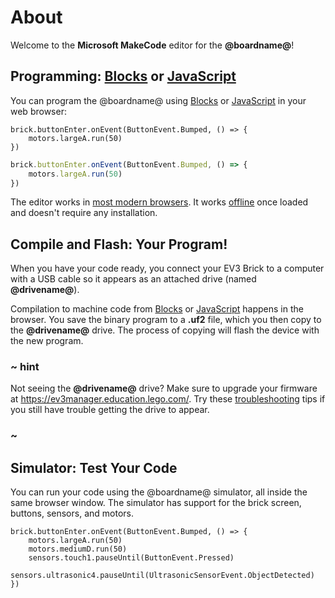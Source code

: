 # About

Welcome to the **Microsoft MakeCode** editor for the **@boardname@**!

## Programming: [Blocks](/blocks) or [JavaScript](/javascript)

You can program the @boardname@ using [Blocks](/blocks) or [JavaScript](/javascript) in your web browser:

```blocks
brick.buttonEnter.onEvent(ButtonEvent.Bumped, () => {
    motors.largeA.run(50)
})
```
```typescript
brick.buttonEnter.onEvent(ButtonEvent.Bumped, () => {
    motors.largeA.run(50)
})
```

The editor works in [most modern browsers](/browsers). It works [offline](/offline) once loaded and doesn't require any installation.

## Compile and Flash: Your Program!

When you have your code ready, you connect your EV3 Brick to a computer with a USB cable so it appears as an attached drive (named **@drivename@**). 

Compilation to machine code from [Blocks](/blocks) or [JavaScript](/javascript) happens in the browser. You save the binary 
program to a **.uf2** file, which you then copy to the **@drivename@** drive. The process of copying will flash the device with the new program.

### ~ hint

Not seeing the **@drivename@** drive? Make sure to upgrade your firmware at https://ev3manager.education.lego.com/. Try these [troubleshooting](/troubleshoot) tips if you still have trouble getting the drive to appear.

### ~

## Simulator: Test Your Code

You can run your code using the @boardname@ simulator, all inside the same browser window. 
The simulator has support for the brick screen, buttons, sensors, and motors.

```sim
brick.buttonEnter.onEvent(ButtonEvent.Bumped, () => {
    motors.largeA.run(50)
    motors.mediumD.run(50)
    sensors.touch1.pauseUntil(ButtonEvent.Pressed)
    sensors.ultrasonic4.pauseUntil(UltrasonicSensorEvent.ObjectDetected)
})
```